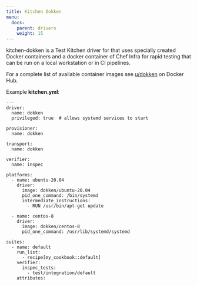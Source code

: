 ```yaml
---
title: Kitchen Dokken
menu:
  docs:
    parent: drivers
    weight: 15
---
```


kitchen-dokken is a Test Kitchen driver for that uses specially created Docker containers and a docker container of Chef Infra for rapid testing that can be run on a local workstation or in CI pipelines.

For a complete list of available container images see [u/dokken](https://hub.docker.com/u/dokken) on Docker Hub.

Example **kitchen.yml**:

```
---
driver:
  name: dokken
  privileged: true  # allows systemd services to start

provisioner:
  name: dokken

transport:
  name: dokken

verifier:
  name: inspec

platforms:
  - name: ubuntu-20.04
    driver:
      image: dokken/ubuntu-20.04
      pid_one_command: /bin/systemd
      intermediate_instructions:
        - RUN /usr/bin/apt-get update

  - name: centos-8
    driver:
      image: dokken/centos-8
      pid_one_command: /usr/lib/systemd/systemd

suites:
  - name: default
    run_list:
      - recipe[my_cookbook::default]
    verifier:
      inspec_tests:
        - test/integration/default
    attributes:
```
